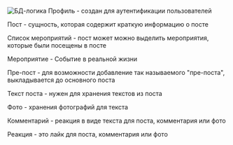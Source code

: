 ![БД-логика](https://github.com/user-attachments/assets/96b3af01-e53a-4a21-bb3d-73e664fd9fcd)
Профиль - создан для аутентификации пользователей

Пост - сущность, которая содержит краткую информацию о посте

Список мероприятий - пост может можно выделить мероприятия, которые были посещены в посте

Мероприятие - Событие в реальной жизни

Пре-пост - для возможности добавление так называемого "пре-поста", выкладывается до основного поста

Текст поста - нужен для хранения текстов из поста

Фото - хранения фотографий для текста

Комментарий - реакция в виде текста для поста, комментария или фото

Реакция - это лайк для поста, комментария или фото
